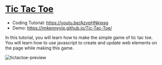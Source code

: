 # [Tic Tac Toe](https://youtu.be/AzvpHNkjqsg)
- Coding Tutorial: https://youtu.be/AzvpHNkjqsg
- Demo: https://imkennyyip.github.io/Tic-Tac-Toe/

In this tutorial, you will learn how to make the simple game of tic tac toe. You will learn how to use javascript to create and update web elements on the page while making this game.

![tictactoe-preview](https://user-images.githubusercontent.com/78777681/163072403-8b969614-3645-493c-aa6a-71c45e43ba20.png)
